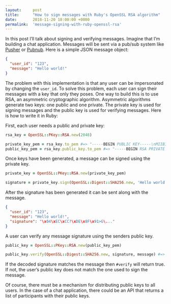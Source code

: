 ```yaml
---
layout:     post
title:      "How to sign messages with Ruby's OpenSSL RSA algorithm"
date:       2018-11-20 18:00:00 +0000
permalink:  'message-signing-with-ruby-openssl-rsa'
---
```


In this post I’ll talk about signing and verifying messages. Imagine that I’m building a chat application. Messages will be sent via a pub/sub system like [Pusher](https://pusher.com/) or [Pubnub](https://www.pubnub.com/). Here is a simple JSON message object:

```json
{
  "user_id": "123",
  "message": "Hello world!"
}
```

The problem with this implementation is that any user can be impersonated by changing the `user_id`. To solve this problem, each user can sign their messages with a key that only they poses. One way to build this is to use RSA, an asymmetric cryptographic algorithm. Asymmetric algorithms generate two keys: one public and one private. The private key is used for signing messages and the public key is used for verifying messages. Here is how to write it in Ruby:

First, each user needs a public and private key:

```ruby
rsa_key = OpenSSL::PKey::RSA.new(2048)

private_key_pem = rsa_key.to_pem #=> "-----BEGIN PUBLIC KEY-----\nMIIBIjANBgkqhkiG9w0BAQEFAAOCAQ8AMIIBCgKCAQEAqd9paLELcSsdMA....\n-----END PUBLIC KEY-----\n,
public_key_pem = rsa_key.public_key.to_pem #=> "-----BEGIN RSA PRIVATE KEY-----\nMIIEogaY4wKPUV31NCZ\nYrJs+g47/zzHV5GYx5/Wv4zRhDyTi95....\n-----END RSA PRIVATE KEY-----\n,
```

Once keys have been generated, a message can be signed using the private key.

```ruby
private_key = OpenSSL::PKey::RSA.new(private_key_pem)

signature = private_key.sign(OpenSSL::Digest::SHA256.new, 'Hello world!') #=> "\x04\xEC\xCC?\xDE\x8F\x91>G\..."
```

After the signature has been generated it can be sent along with the message.

```json
{
  "user_id": "123",
  "message": "Hello world!",
  "signature": "\x04\xEC\xCC?\xDE\x8F\x91>G\..."
}
```

A user can verify any message signature using the senders public key.

```ruby
public_key = OpenSSL::PKey::RSA.new(public_key_pem)

public_key.verify(OpenSSL::Digest::SHA256.new, signature, message) #=> true/false
```

If the decoded signature matches the message then `#verify` will return true. If not, the user’s public key does not match the one used to sign the message.

Of course, there must be a mechanism for distributing public keys to all users. In the case of a chat application, there could be an API that returns a list of participants with their public keys.
